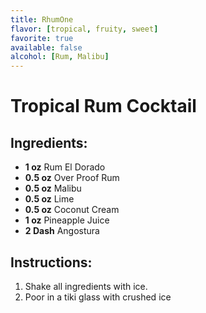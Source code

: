 ```yaml
---
title: RhumOne
flavor: [tropical, fruity, sweet]
favorite: true
available: false
alcohol: [Rum, Malibu]
---
```

# Tropical Rum Cocktail

## Ingredients:
- **1 oz** Rum El Dorado
- **0.5 oz** Over Proof Rum
- **0.5 oz** Malibu
- **0.5 oz** Lime
- **0.5 oz** Coconut Cream
- **1 oz** Pineapple Juice
- **2 Dash** Angostura

## Instructions:
1. Shake all ingredients with ice.
2. Poor in a tiki glass with crushed ice




